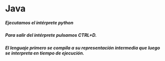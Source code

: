 # Java

##### Ejecutamos el intérprete _python_




##### Para salir del intérprete pulsamos CTRL+D.
##### El lenguaje primero se compila a su representación intermedia que luego se interpreta en tiempo de ejecución.
